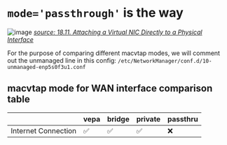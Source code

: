 # `mode='passthrough'` is the way
![image](https://access.redhat.com/webassets/avalon/d/Red_Hat_Enterprise_Linux-6-Virtualization_Administration_Guide-en-US/images/cd8ec3282ce056149aee12728b14312b/macvtap_modes-Private.png)
[*source: 18.11. Attaching a Virtual NIC Directly to a Physical Interface*](https://docs.redhat.com/en/documentation/red_hat_enterprise_linux/6/html/virtualization_administration_guide/sect-attch-nic-physdev)

For the purpose of comparing different macvtap modes, we will comment out the unmanaged line in this config: `/etc/NetworkManager/conf.d/10-unmanaged-enp5s0f3u1.conf`

## macvtap mode for WAN interface comparison table

|    | vepa | bridge | private | passthru |
|:--|:-----|:-------|:--------|:-------- |
| Internet Connection | ✅ | ✅ | ✅ | ❌ |
